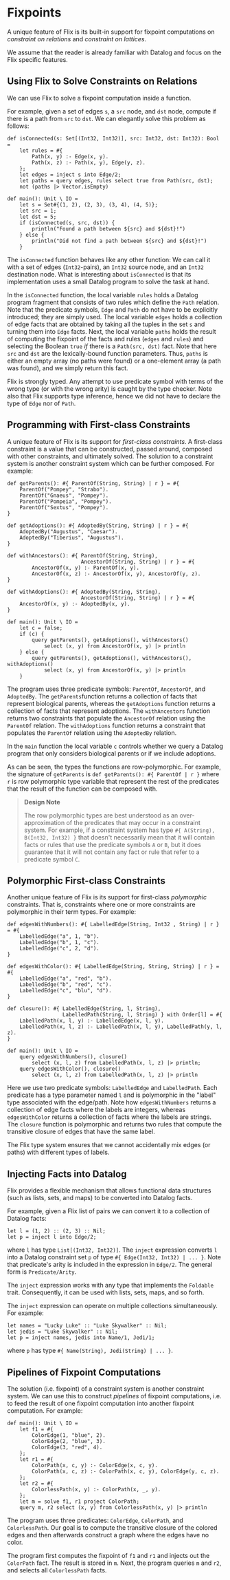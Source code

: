 # Fixpoints

A unique feature of Flix is its built-in support for
fixpoint computations on _constraint on relations_
and _constraint on lattices_.

We assume that the reader is already familiar with
Datalog and focus on the Flix specific features.

## Using Flix to Solve Constraints on Relations

We can use Flix to solve a fixpoint computation
inside a function.

For example, given a set of edges `s`, a `src` node,
and `dst` node, compute if there is a path from `src`
to `dst`.
We can elegantly solve this problem as follows:

```flix
def isConnected(s: Set[(Int32, Int32)], src: Int32, dst: Int32): Bool =
    let rules = #{
        Path(x, y) :- Edge(x, y).
        Path(x, z) :- Path(x, y), Edge(y, z).
    };
    let edges = inject s into Edge/2;
    let paths = query edges, rules select true from Path(src, dst);
    not (paths |> Vector.isEmpty)

def main(): Unit \ IO =
    let s = Set#{(1, 2), (2, 3), (3, 4), (4, 5)};
    let src = 1;
    let dst = 5;
    if (isConnected(s, src, dst)) {
        println("Found a path between ${src} and ${dst}!")
    } else {
        println("Did not find a path between ${src} and ${dst}!")
    }
```

The `isConnected` function behaves like any other
function: We can call it with a set of edges
(`Int32`-pairs), an `Int32` source node, and
an `Int32` destination node.
What is interesting about `isConnected` is that its
implementation uses a small Datalog program to solve
the task at hand.

In the `isConnected` function, the local variable
`rules` holds a Datalog program fragment that
consists of two rules which define the `Path`
relation.
Note that the predicate symbols, `Edge` and `Path` do
not have to be explicitly introduced; they are simply
used.
The local variable `edges` holds a collection of edge
facts that are obtained by taking all the tuples in
the set `s` and turning them into `Edge` facts.
Next, the local variable `paths` holds the result of
computing the fixpoint of the facts and rules
(`edges` and `rules`) and selecting the Boolean
`true` _if_ there is a `Path(src, dst)` fact.
Note that here `src` and `dst` are the
lexically-bound function parameters.
Thus, `paths` is either an empty array (no paths were
found) or a one-element array (a path was found), and
we simply return this fact.

Flix is strongly typed.
Any attempt to use predicate symbol with terms of the
wrong type (or with the wrong arity) is caught by the
type checker.
Note also that Flix supports type inference, hence we
did not have to declare the type of `Edge` nor of
`Path`.

## Programming with First-class Constraints

A unique feature of Flix is its support for
_first-class constraints_.
A first-class constraint is a value that can be
constructed, passed around, composed with other
constraints, and ultimately solved.
The solution to a constraint system is another
constraint system which can be further composed.
For example:

```flix
def getParents(): #{ ParentOf(String, String) | r } = #{
    ParentOf("Pompey", "Strabo").
    ParentOf("Gnaeus", "Pompey").
    ParentOf("Pompeia", "Pompey").
    ParentOf("Sextus", "Pompey").
}

def getAdoptions(): #{ AdoptedBy(String, String) | r } = #{
    AdoptedBy("Augustus", "Caesar").
    AdoptedBy("Tiberius", "Augustus").
}

def withAncestors(): #{ ParentOf(String, String),
                        AncestorOf(String, String) | r } = #{
        AncestorOf(x, y) :- ParentOf(x, y).
        AncestorOf(x, z) :- AncestorOf(x, y), AncestorOf(y, z).
}

def withAdoptions(): #{ AdoptedBy(String, String),
                        AncestorOf(String, String) | r } = #{
    AncestorOf(x, y) :- AdoptedBy(x, y).
}

def main(): Unit \ IO =
    let c = false;
    if (c) {
        query getParents(), getAdoptions(), withAncestors()
            select (x, y) from AncestorOf(x, y) |> println
    } else {
        query getParents(), getAdoptions(), withAncestors(), withAdoptions()
            select (x, y) from AncestorOf(x, y) |> println
    }
```

The program uses three predicate symbols: `ParentOf`,
`AncestorOf`, and `AdoptedBy`.
The `getParents`function returns a collection of facts
that represent biological parents, whereas the
`getAdoptions` function returns a collection of facts
that represent adoptions.
The `withAncestors` function returns two constraints
that populate the `AncestorOf` relation using the
`ParentOf` relation.
The `withAdoptions` function returns a constraint
that populates the `ParentOf` relation using the
`AdoptedBy` relation.

In the `main` function the local variable `c`
controls whether we query a Datalog program that only
considers biological parents or if we include
adoptions.

As can be seen, the types the functions are
row-polymorphic.
For example, the signature of `getParents` is
`def getParents(): #{ ParentOf | r }` where `r`
is row polymorphic type variable that represent the
rest of the predicates that the result of the
function can be composed with.

> **Design Note**
>
> The row polymorphic types are best understood as an
> over-approximation of the predicates that may occur
> in a constraint system.
> For example, if a constraint system has type
> `#{ A(String), B(Int32, Int32) }` that doesn't
> necessarily mean that it will contain facts or rules
> that use the predicate symbols `A` or `B`, but it
> does guarantee that it will not contain any fact or
> rule that refer to a predicate symbol `C`.

## Polymorphic First-class Constraints

Another unique feature of Flix is its support for
first-class _polymorphic_ constraints.
That is, constraints where one or more constraints
are polymorphic in their term types.
For example:

```flix
def edgesWithNumbers(): #{ LabelledEdge(String, Int32 , String) | r } = #{
    LabelledEdge("a", 1, "b").
    LabelledEdge("b", 1, "c").
    LabelledEdge("c", 2, "d").
}

def edgesWithColor(): #{ LabelledEdge(String, String, String) | r } = #{
    LabelledEdge("a", "red", "b").
    LabelledEdge("b", "red", "c").
    LabelledEdge("c", "blu", "d").
}

def closure(): #{ LabelledEdge(String, l, String),
                  LabelledPath(String, l, String) } with Order[l] = #{
    LabelledPath(x, l, y) :- LabelledEdge(x, l, y).
    LabelledPath(x, l, z) :- LabelledPath(x, l, y), LabelledPath(y, l, z).
}

def main(): Unit \ IO =
    query edgesWithNumbers(), closure()
        select (x, l, z) from LabelledPath(x, l, z) |> println;
    query edgesWithColor(), closure()
        select (x, l, z) from LabelledPath(x, l, z) |> println
```

Here we use two predicate symbols: `LabelledEdge` and
`LabelledPath`.
Each predicate has a type parameter named `l` and is
polymorphic in the "label" type associated with the
edge/path.
Note how `edgesWithNumbers` returns a collection of
edge facts where the labels are integers, whereas
`edgesWithColor` returns a collection of facts where
the labels are strings.
The `closure` function is polymorphic and returns two
rules that compute the transitive closure of edges
that have the same label.

The Flix type system ensures that we cannot
accidentally mix edges (or paths) with different
types of labels.

## Injecting Facts into Datalog

Flix provides a flexible mechanism that allows
functional data structures (such as lists, sets,
and maps) to be converted into Datalog facts.

For example, given a Flix list of pairs we can
convert it to a collection of Datalog facts:

```flix
let l = (1, 2) :: (2, 3) :: Nil;
let p = inject l into Edge/2;
```

where `l` has type `List[(Int32, Int32)]`.
The `inject` expression converts `l` into a Datalog
constraint set `p` of type
`#{ Edge(Int32, Int32) | ... }`.
Note that predicate's arity is included in the
expression in `Edge/2`.
The general form is `Predicate/Arity`.

The `inject` expression works with any type that
implements the `Foldable` trait.
Consequently, it can be used with lists, sets, maps,
and so forth.

The `inject` expression can operate on multiple
collections simultaneously.
For example:

```flix
let names = "Lucky Luke" :: "Luke Skywalker" :: Nil;
let jedis = "Luke Skywalker" :: Nil;
let p = inject names, jedis into Name/1, Jedi/1;
```

where `p` has type
`#{ Name(String), Jedi(String) | ... }`.

## Pipelines of Fixpoint Computations

The solution (i.e. fixpoint) of a constraint system
is another constraint system.
We can use this to construct _pipelines_ of fixpoint
computations, i.e. to feed the result of one fixpoint
computation into another fixpoint computation.
For example:

```flix
def main(): Unit \ IO =
    let f1 = #{
        ColorEdge(1, "blue", 2).
        ColorEdge(2, "blue", 3).
        ColorEdge(3, "red", 4).
    };
    let r1 = #{
        ColorPath(x, c, y) :- ColorEdge(x, c, y).
        ColorPath(x, c, z) :- ColorPath(x, c, y), ColorEdge(y, c, z).
    };
    let r2 = #{
        ColorlessPath(x, y) :- ColorPath(x, _, y).
    };
    let m = solve f1, r1 project ColorPath;
    query m, r2 select (x, y) from ColorlessPath(x, y) |> println
```

The program uses three predicates: `ColorEdge`,
`ColorPath`, and `ColorlessPath`.
Our goal is to compute the transitive closure of the
colored edges and then afterwards construct a graph
where the edges have no color.

The program first computes the fixpoint of `f1` and
`r1` and injects out the `ColorPath` fact.
The result is stored in `m`. Next, the program
queries `m` and `r2`, and selects all `ColorlessPath`
facts.

